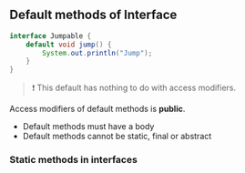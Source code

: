 ## Default methods of Interface

```java
interface Jumpable {
    default void jump() {
        System.out.println("Jump");
    }
}
```
> ❗️ This default has nothing to do with access modifiers.

Access modifiers of default methods is **public**.

- Default methods must have a body
- Default methods cannot be static, final or abstract

### Static methods in interfaces